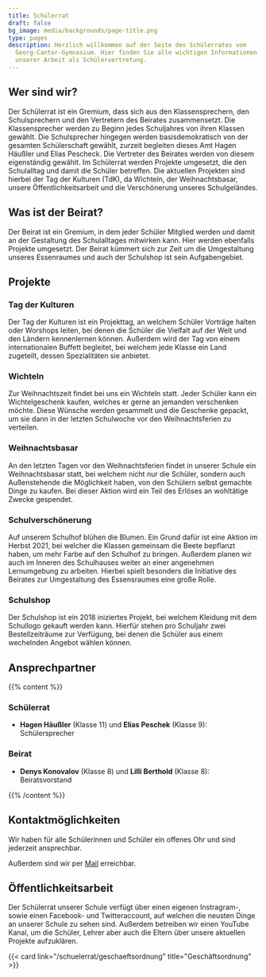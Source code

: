 ```yaml
---
title: Schülerrat
draft: false
bg_image: media/backgrounds/page-title.png
type: pages
description: Herzlich willkommen auf der Seite des Schülerrates vom
  Georg-Cantor-Gymnasium. Hier finden Sie alle wichtigen Informationen zu
  unserer Arbeit als Schülervertretung.
---
```


## Wer sind wir?

Der Schülerrat ist ein Gremium, dass sich aus den Klassensprechern, den Schulsprechern und den Vertretern des Beirates zusammensetzt. Die Klassensprecher werden zu Beginn jedes Schuljahres von ihren Klassen gewählt. Die Schulsprecher hingegen werden basisdemokratisch von der gesamten Schülerschaft gewählt, zurzeit begleiten dieses Amt Hagen Häußler und Elias Pescheck.
Die Vertreter des Beirates werden von diesem eigenständig gewählt.
Im Schülerrat werden Projekte umgesetzt, die den Schulalltag und damit die Schüler betreffen. Die aktuellen Projekten sind hierbei der Tag der Kulturen (TdK), da Wichteln, der Weihnachtsbasar, unsere Öffentlichkeitsarbeit und die Verschönerung unseres Schulgeländes.

## Was ist der Beirat?

Der Beirat ist ein Gremium, in dem jeder Schüler Mitglied werden und damit an der Gestaltung des Schulalltages mitwirken kann. Hier werden ebenfalls Projekte umgesetzt. Der Beirat kümmert sich zur Zeit um die Umgestaltung unseres Essenraumes und auch der Schulshop ist sein Aufgabengebiet.

## Projekte

### Tag der Kulturen

Der Tag der Kulturen ist ein Projekttag, an welchem Schüler Vorträge halten oder Worshops leiten,
bei denen die Schüler die Vielfalt auf der Welt und den Ländern kennenlernen können.
Außerdem wird der Tag von einem internationalen Buffett begleitet, bei welchem
jede Klasse ein Land zugeteilt, dessen Spezialitäten sie anbietet.

### Wichteln

Zur Weihnachtszeit findet bei uns ein Wichteln statt. Jeder Schüler kann ein
Wichtelgeschenk kaufen, welches er gerne an jemanden verschenken möchte.
Diese Wünsche werden gesammelt und die Geschenke gepackt, um sie dann in der
letzten Schulwoche vor den Weihnachtsferien zu verteilen.

### Weihnachtsbasar

An den letzten Tagen vor den Weihnachtsferien findet in unserer Schule ein
Weihnachtsbasar statt, bei welchem nicht nur die Schüler, sondern auch
Außenstehende die Möglichkeit haben, von den Schülern selbst gemachte Dinge zu
kaufen. Bei dieser Aktion wird ein Teil des Erlöses an wohltätige Zwecke gespendet.

### Schulverschönerung

Auf unserem Schulhof blühen die Blumen. Ein Grund dafür ist eine Aktion im
Herbst 2021, bei welcher die Klassen gemeinsam die Beete bepflanzt haben, um
mehr Farbe auf den Schulhof zu bringen. Außerdem planen wir auch im Inneren des
Schulhauses weiter an einer angenehmen Lernumgebung zu arbeiten.
Hierbei spielt besonders die Initiative des Beirates zur Umgestaltung des
Essensraumes eine große Rolle.

### Schulshop

Der Schulshop ist ein 2018 iniziertes Projekt, bei welchem Kleidung mit dem
Schullogo gekauft werden kann. Hierfür stehen pro Schuljahr zwei
Bestellzeiträume zur Verfügung, bei denen die Schüler aus einem wechelnden
Angebot wählen können.

## Ansprechpartner

{{% content %}}

### Schülerrat

* **Hagen Häußler**  (Klasse 11) und **Elias Peschek** (Klasse 9): Schülersprecher

### Beirat

* **Denys Konovalov** (Klasse 8) und **Lilli Berthold** (Klasse 8): Beiratsvorstand

{{% /content %}}

## Kontaktmöglichkeiten

Wir haben für alle Schülerinnen und Schüler ein offenes Ohr und sind jederzeit ansprechbar.

Außerdem sind wir per <a href="mailto:schuelerrat@cantor-gymnasium.de"><i class="fa-solid fa-at"></i>Mail</a> erreichbar.

## Öffentlichkeitsarbeit

Der Schülerrat unserer Schule verfügt über einen eigenen Instragram-,
sowie einen Facebook- und Twitteraccount, auf welchen die neusten Dinge an
unserer Schule zu sehen sind. Außerdem betreiben wir einen YouTube Kanal, um die
Schüler, Lehrer aber auch die Eltern über unsere aktuellen Projekte aufzuklären.

{{< card link="/schuelerrat/geschaeftsordnung" title="Geschäftsordnung" >}}
